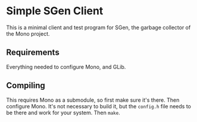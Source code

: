 # Simple SGen Client

This is a minimal client and test program for SGen, the garbage
collector of the Mono project.

## Requirements

Everything needed to configure Mono, and GLib.

## Compiling

This requires Mono as a submodule, so first make sure it's there.
Then configure Mono.  It's not necessary to build it, but the
`config.h` file needs to be there and work for your system.  Then
`make`.
